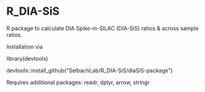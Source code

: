 # R_DIA-SiS

R package to calculate DIA Spike-in-SILAC (DIA-SiS) ratios & across sample ratios. 


Installation via

library(devtools)

devtools::install_github("SelbachLab/R_DIA-SiS/diaSiS-package")


Requires additional packages: readr, dplyr, arrow, stringr
